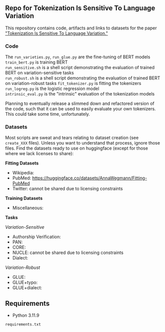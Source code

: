## Repo for Tokenization Is Sensitive To Language Variation

This repository contains code, artifacts and links to datasets for the paper ["Tokenization Is Sensitive To Language Variation."](https://arxiv.org/pdf/2502.15343) 

### Code

The `run_varieties.py`, `run_glue.py` are the fine-tuning of BERT models  
`train_bert.py` is training BERT  
`run_sensitive.sh` is a shell script demonstrating the evaluation of trained BERT on variation-sensitive tasks  
`run_robust.sh` is a shell script demonstrating the evaluation of trained BERT on variation-robust tasks 
`fit_tokenizer.py` is fitting the tokenizers  
`run_logreg.py` is the logistic regression model  
`intrinsic_eval.py` is the "intrinsic" evaluation of the tokenization models  

Planning to eventually release a slimmed down and refactored version of the code, such that it can be used to easily evaluate your own tokenizers. This could take some time, unfortunately.

### Datasets

Most scripts are sweat and tears relating to dataset creation (see `create_XXX` files). Unless you want to understand that process, ignore those files. 
Find the datasets ready to use on huggingface (except for those where we lack licenses to share):

**Fitting Datasets**
- Wikipedia: 
- PubMed: https://huggingface.co/datasets/AnnaWegmann/Fitting-PubMed
- Twitter: cannot be shared due to licensing constraints

**Training Datasets**
- Miscellaneous: 

**Tasks**  

*Variation-Sensitive*
- Authorship Verification:
- PAN:
- CORE:
- NUCLE: cannot be shared due to licensing constraints 
- Dialect: 

*Variation-Robust*
- GLUE: 
- GLUE+typo: 
- GLUE+dialect: 

## Requirements

- Python 3.11.9  

`requirements.txt`